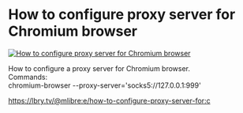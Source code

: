 # How to configure proxy server for Chromium browser

[![How to configure proxy server for Chromium browser](http://img.youtube.com/vi/_eNnEHF7tho/0.jpg)](https://www.youtube.com/watch?v=_eNnEHF7tho "How to configure proxy server for Chromium browser")
		
How to configure a proxy server for Chromium browser.<br/>Commands:<br/>chromium-browser --proxy-server='socks5://127.0.0.1:999'

https://lbry.tv/@mlibre:e/how-to-configure-proxy-server-for:c